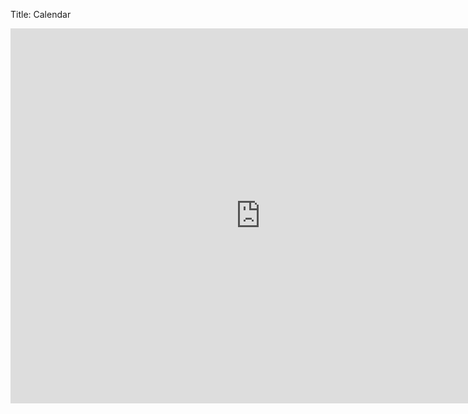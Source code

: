 Title: Calendar

<iframe src="https://calendar.google.com/calendar/embed?showTitle=0&amp;showDate=0&amp;showPrint=0&amp;showTabs=0&amp;showCalendars=0&amp;showTz=0&amp;height=600&amp;wkst=1&amp;bgcolor=%23FFFFFF&amp;src=7qhiqv650os63q0ctm0tm9lm7s%40group.calendar.google.com&amp;color=%235229A3&amp;ctz=America%2FChicago" style="border-width:0" width="800" height="600" frameborder="0" scrolling="no">
